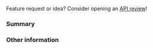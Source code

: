 Feature request or idea? Consider opening an
[API review](https://github.com/stripe/react-stripe-js/tree/master/.github/API_REVIEW.md)!

<!--
.js is a thin wrapper around Stripe.js and Stripe
Elements for React. Please only file issues here that you believe
represent bugs with React Stripe.js, not Stripe.js itself.

If you're having general trouble with Stripe.js or your Stripe integration,
please reach out to us using the form at https://support.stripe.com/email or
come chat with us at #stripe on freenode. We're very proud of our level of
service, and we're more than happy to help you out with your integration.
-->

### Summary

<!-- For bug reports, include detailed steps to reproduce or a minimal reproduction of the issue -->

### Other information

<!-- For visual issues, include screenshots! -->

<!-- Is this specific to one browser, or does it happen in multiple browsers? -->
